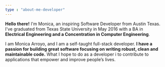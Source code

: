 ```yaml
---
type : "about-me-developer"
---
```


**Hello there!** I'm Monica, an inspiring Software Developer from Austin Texas. I've graduated from Texas State University in May 2016 with a BA in **Electrical Engineering and a Concentration in Computer Engineering**. 


I am Monica Arroyo, and I am a self-taught full-stack developer. **I have a passion for building great software focusing on writing robust, clean and maintainable code.** What I hope to do as a developer i to contribute to applications that empower and improve people’s lives.

